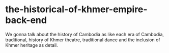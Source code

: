 # the-historical-of-khmer-empire-back-end
We gonna talk about the history of Cambodia as like each era of Cambodia, traditional, history of Khmer theatre, traditional dance and the inclusion of Khmer heritage as detail.
